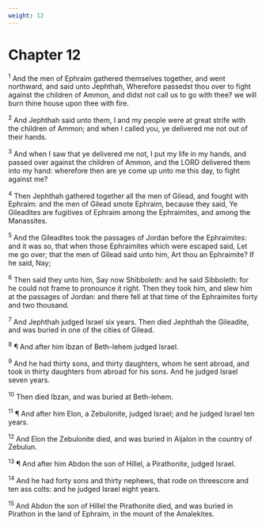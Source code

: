 ```yaml
---
weight: 12
---
```


# Chapter 12

<sup>1</sup> And the men of Ephraim gathered themselves together, and went northward, and said unto Jephthah, Wherefore passedst thou over to fight against the children of Ammon, and didst not call us to go with thee? we will burn thine house upon thee with fire. 

<sup>2</sup> And Jephthah said unto them, I and my people were at great strife with the children of Ammon; and when I called you, ye delivered me not out of their hands. 

<sup>3</sup> And when I saw that ye delivered me not, I put my life in my hands, and passed over against the children of Ammon, and the LORD delivered them into my hand: wherefore then are ye come up unto me this day, to fight against me? 

<sup>4</sup> Then Jephthah gathered together all the men of Gilead, and fought with Ephraim: and the men of Gilead smote Ephraim, because they said, Ye Gileadites are fugitives of Ephraim among the Ephraimites, and among the Manassites. 

<sup>5</sup> And the Gileadites took the passages of Jordan before the Ephraimites: and it was so, that when those Ephraimites which were escaped said, Let me go over; that the men of Gilead said unto him, Art thou an Ephraimite? If he said, Nay; 

<sup>6</sup> Then said they unto him, Say now Shibboleth: and he said Sibboleth: for he could not frame to pronounce it right. Then they took him, and slew him at the passages of Jordan: and there fell at that time of the Ephraimites forty and two thousand. 

<sup>7</sup> And Jephthah judged Israel six years. Then died Jephthah the Gileadite, and was buried in one of the cities of Gilead. 

<sup>8</sup> ¶ And after him Ibzan of Beth-lehem judged Israel. 

<sup>9</sup> And he had thirty sons, and thirty daughters, whom he sent abroad, and took in thirty daughters from abroad for his sons. And he judged Israel seven years. 

<sup>10</sup> Then died Ibzan, and was buried at Beth-lehem. 

<sup>11</sup> ¶ And after him Elon, a Zebulonite, judged Israel; and he judged Israel ten years. 

<sup>12</sup> And Elon the Zebulonite died, and was buried in Aijalon in the country of Zebulun. 

<sup>13</sup> ¶ And after him Abdon the son of Hillel, a Pirathonite, judged Israel. 

<sup>14</sup> And he had forty sons and thirty nephews, that rode on threescore and ten ass colts: and he judged Israel eight years. 

<sup>15</sup> And Abdon the son of Hillel the Pirathonite died, and was buried in Pirathon in the land of Ephraim, in the mount of the Amalekites. 


